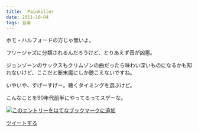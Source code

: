 ```yaml
---
title:  Painkiller
date: 2011-10-04
tags: 音楽
---
```

ホモ・ハルフォードの方じゃ無いよ。

フリージャズに分類されるんだろうけど、とりあえず音が凶悪。

ジョンゾーンのサックスもクリムゾンの曲だったら味わい深いものになるかも知れないけど、ここだと断末魔にしか聴こえないですね。

いやいや、すげーすげー。聴くタイミングを選ぶけど。

こんなことを90年代前半にやってるってスゲーな。

[![このエントリーをはてなブックマークに追加](http://b.st-hatena.com/images/entry-button/button-only.gif)](http://b.hatena.ne.jp/entry/http://d.hatena.ne.jp "このエントリーをはてなブックマークに追加")

[ツイートする](http://twitter.com/share)
